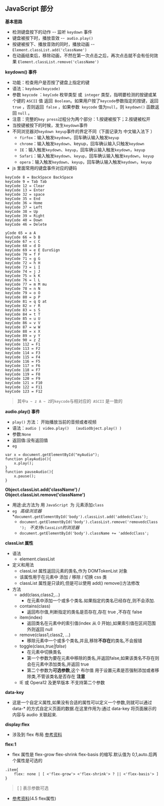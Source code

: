 ## JavaScript 部分

**基本思路**
* 检测键盘按下的动作 -- 监听 ```keydown``` 事件
* 键盘被按下时，播放音效 --``` audio.play()```
* 按键被按下、播放音效的同时，播放动画 -- ```Element.classList.add('className')```
* 在动画结束后，移除动画，不然在第一次点击之后，再次点击就不会有任何效果 ```Element.classList.remove('className')```

**keydown() 事件**

* 功能：检查用户是否按了键盘上指定的键
* 语法：```keydown(keycode)```
* 参数 ```keycode``` ：```keyCode``` 枚举类型 或``` integer``` 类型，指明要检测的按键或某个键的 ```ASCII``` 值 返回``` Boolean```。如果用户按了``` keycode ```参数指定的按键，返回 ```true``` ，否则返回``` false``` ，如果参数``` keycode``` 值为``` null ```，则 ```keydown()``` 函数返回 ```null``` 。
* 注意：完整的``` key press ```过程分为两个部分：1.按键被按下；2.按键被松开
* 当按键被按下的时候，发生``` keydown ```事件
* 不同浏览器对``` keydown keyup ```事件的界定不同（下面记录为 中文输入法下 ）
    * ```firfox```：输入触发```keydown```，回车确认输入触发```keyup```
    * ```chrome```：输入触发```keydown```、keyup，回车确认输入只触发```keydown```
    * ```IE```：输入触发```keydown```、```keyup```，回车确认输入触发```keydown```，```keyup```
    * ```Safari```：输入触发```keydown```、```keyup```，回车确认输入触发```keydown```，```keyup```
    * ```opera```：输入触发```keydown```、```keyup```，回车确认输入触发```keydown```，```keyup```
* js 里面常用的键盘事件对应的键码
```
keyCode 8 = BackSpace BackSpace
keyCode 9 = Tab Tab
keyCode 12 = Clear
keyCode 13 = Enter
keyCode 32 = space  
keyCode 35 = End
keyCode 36 = Home
keyCode 37 = Left
keyCode 38 = Up
keyCode 39 = Right
keyCode 40 = Down
keyCode 46 = Delete

yCode 65 = a A
keyCode 66 = b B
keyCode 67 = c C
keyCode 68 = d D
keyCode 69 = e E EuroSign
keyCode 70 = f F
keyCode 71 = g G
keyCode 72 = h H
keyCode 73 = i I
keyCode 74 = j J
keyCode 75 = k K
keyCode 76 = l L
keyCode 77 = m M mu
keyCode 78 = n N
keyCode 79 = o O
keyCode 80 = p P
keyCode 81 = q Q at
keyCode 82 = r R
keyCode 83 = s S
keyCode 84 = t T
keyCode 85 = u U
keyCode 86 = v V
keyCode 87 = w W
keyCode 88 = x X
keyCode 89 = y Y
keyCode 90 = z Z
keyCode 112 = F1
keyCode 113 = F2
keyCode 114 = F3
keyCode 115 = F4
keyCode 116 = F5
keyCode 117 = F6
keyCode 118 = F7
keyCode 119 = F8
keyCode 120 = F9
keyCode 121 = F10
keyCode 122 = F11
keyCode 123 = F12

```
> 其中``` a ~ z A ~ Z ```的``` keycode ```与相对应的``` ASCII``` 是一致的

**audio.play() 事件**
* ```play()``` 方法： 开始播放当前的音频或者视频
* 语法：```audio | video.play()   (audioObject.play() )```
* 参数:```None```
* 返回值:没有返回值
* ```eg```
``` 
var x = document.getElementById("myAudio");
function playAudio(){
    x.play();
}
function pauseAudio(){
    x.pause();
}

```


**Object.classList.add('className') / Object.classList.remove('className')**

* 用途:此方法为 用 ```JavaScript ```为 元素添加``` class  ```
* ```eg ```
*高级浏览器*
    *``` document.getElementById('body').classList.add('addedcClass');  ```
    * ``` document.getElementById('body').classList.remove('removedcClass');  ```
*不支持``` classList ```的浏览器*
    * ```document.getElementById('body').className += 'addedcClass';  ```

**classList 属性**
* 语法
    * element.classList
* 定义和用法
    * classList 属性返回元素的类名,作为 DOMTokenList 对象
    * 该属性用于在元素中 添加 / 移除 / 切换 css 类
    * classList 属性是只读的,但是可以使用 add() remove()方法修改
* 方法
    * add(class,class2,...)
        * 在元素中添加一个或多个类名.如果指定的类名已经存在,则不会添加.
    * contains(class)
        * 返回布尔值,判断指定的类名是否存在,存在 true ,不存在 false
    * item(index)
        * 返回类名在元素中的索引值(index 从 0  开始),如果索引值在区间范围外则返回 null
    * remove(class1,class2, ...)
        * 移除元素中一个或多个类名,并且,移除**不存在**的类名,不会报错
    * toggle(class,*true|false*)
        * 在元素中切换类名
        * 第一个参数为要在元素中移除的类名,并返回false,如果该类名不存在则会在元素中添加类名,并返回 true
        * 第二个参数为**可选参数**,这个 布尔值 用于设置元素是否强制添加或者移除类,不管该类名是否存在
    **注意**
    * IE 或 Opera12 及更早版本 不支持第二个参数


**data-key**
* 这是一个自定义属性,如果没有合适的属性可以定义一个参数,则就可以通过 data-* 的方式自定义页面的数据.在这里作用为:通过 data-key 将页面展示的内容与 audio 关联起来.

**display:flex**
* 涉及到 flex 布局   [参考资料](http://www.ruanyifeng.com/blog/2015/07/flex-grammar.html)

**flex:1**
* flex 属性是 flex-grow  flex-shrink  flex-basis  的缩写.默认值为 0,1,auto.后两个属性是可选的

```
.item{
    flex: none | [ <'flex-grow'> <'flex-shrink'> ? || <'flex-basis'> ]
}
```
> [  ] 表示参数可选
* [参考资料](http://www.ruanyifeng.com/blog/2015/07/flex-grammar.html)(4.5 flex属性)
    


